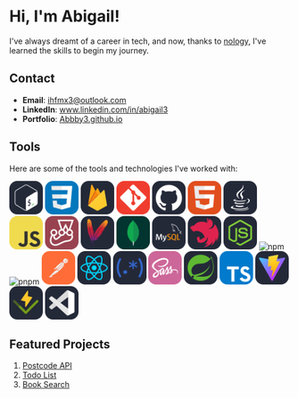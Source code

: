 # Hi, I'm Abigail!

I've always dreamt of a career in tech, and now, thanks to [nology](https://nology.io/), I've learned the skills to begin my journey.

## Contact

- **Email**: ihfmx3@outlook.com
- **LinkedIn**: www.linkedin.com/in/abigail3
- **Portfolio**: [Abbby3.github.io](Abbby3.github.io)

## Tools

Here are some of the tools and technologies I've worked with:

<div>
<img src="https://github.com/tandpfun/skill-icons/blob/main/icons/Bash-Dark.svg" alt="Bash" width="60" height="60"/> 
<img src="https://github.com/tandpfun/skill-icons/blob/main/icons/CSS.svg" alt="CSS" width="60" height="60"/> 
<img src="https://github.com/tandpfun/skill-icons/blob/main/icons/Firebase-Dark.svg" alt="Firebase" width="60" height="60"/>
<img src="https://github.com/tandpfun/skill-icons/blob/main/icons/Git.svg" alt="Git" width="60" height="60"/> 
<img src="https://github.com/tandpfun/skill-icons/blob/main/icons/Github-Dark.svg" alt="GitHub" width="60" height="60"/>
<img src="https://github.com/tandpfun/skill-icons/blob/main/icons/HTML.svg" alt="HTML" width="60" height="60"/> 
<img src="https://github.com/tandpfun/skill-icons/blob/main/icons/Java-Dark.svg" alt="Java" width="60" height="60"/>
<img src="https://github.com/tandpfun/skill-icons/blob/main/icons/JavaScript.svg" alt="JavaScript" width="60" height="60"/>
<img src="https://github.com/tandpfun/skill-icons/blob/main/icons/Jest.svg" alt="Jest" width="60" height="60"/> 
<img src="https://github.com/tandpfun/skill-icons/blob/main/icons/Maven-Dark.svg" alt="Maven" width="60" height="60"/> 
<img src="https://github.com/tandpfun/skill-icons/blob/main/icons/MongoDB.svg" alt="MongoDB" width="60" height="60"/> 
<img src="https://github.com/tandpfun/skill-icons/blob/main/icons/MySQL-Dark.svg" alt="MySQL" width="60" height="60"/>
<img src="https://github.com/tandpfun/skill-icons/blob/main/icons/NestJS-Dark.svg" alt="NestJS" width="60" height="60"/> 
<img src="https://github.com/tandpfun/skill-icons/blob/main/icons/NodeJS-Dark.svg" alt="NodeJS" width="60" height="60"/> 
<img src="https://github.com/tandpfun/skill-icons/blob/main/icons/Npm-Dark.svg" alt="npm" width="60" height="60"/> 
<img src="https://github.com/tandpfun/skill-icons/blob/main/icons/Pnpm-Dark.svg" alt="pnpm" width="60" height="60"/>
<img src="https://github.com/tandpfun/skill-icons/blob/main/icons/Postman.svg" alt="Postman" width="60" height="60"/> 
<img src="https://github.com/tandpfun/skill-icons/blob/main/icons/React-Dark.svg" alt="React" width="60" height="60"/>
<img src="https://github.com/tandpfun/skill-icons/blob/main/icons/Regex-Dark.svg" alt="Regex" width="60" height="60"/> 
<img src="https://github.com/tandpfun/skill-icons/blob/main/icons/Sass.svg" alt="Sass" width="60" height="60"/>
<img src="https://github.com/tandpfun/skill-icons/blob/main/icons/Spring-Dark.svg" alt="Spring" width="60" height="60"/> 
<img src="https://github.com/tandpfun/skill-icons/blob/main/icons/TypeScript.svg" alt="TypeScript" width="60" height="60"/> 
<img src="https://github.com/tandpfun/skill-icons/blob/main/icons/Vite-Dark.svg" alt="Vite" width="60" height="60"/> 
<img src="https://github.com/tandpfun/skill-icons/blob/main/icons/Vitest-Dark.svg" alt="Vitest" width="60" height="60"/> 
<img src="https://github.com/tandpfun/skill-icons/blob/main/icons/VSCode-Dark.svg" alt="VSCode" width="60" height="60"/>
</div>

## Featured Projects

1.  [Postcode API](https://github.com/Abbby3/postcode)
2.  [Todo List](https://github.com/Abbby3/todo)
3.  [Book Search](https://github.com/Abbby3/Book-Search)
